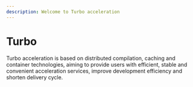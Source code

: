 ```yaml
---
description: Welcome to Turbo acceleration
---
```


# Turbo

Turbo acceleration is based on distributed compilation, caching and container technologies, aiming to provide users with efficient, stable and convenient acceleration services, improve development efficiency and shorten delivery cycle.


